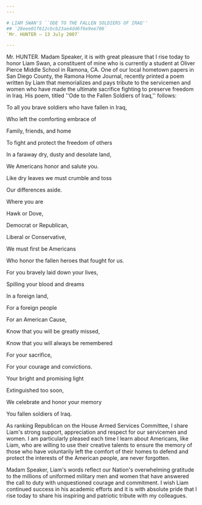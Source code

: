 ```yaml
---
---

# LIAM SWAN'S ``ODE TO THE FALLEN SOLDIERS OF IRAQ''
## `28eee01f612cbcb23ae4dd6f6e9ee706`
`Mr. HUNTER — 13 July 2007`

---
```



Mr. HUNTER. Madam Speaker, it is with great pleasure that I rise 
today to honor Liam Swan, a constituent of mine who is currently a 
student at Oliver Pierce Middle School in Ramona, CA. One of our local 
hometown papers in San Diego County, the Ramona Home Journal, recently 
printed a poem written by Liam that memorializes and pays tribute to 
the servicemen and women who have made the ultimate sacrifice fighting 
to preserve freedom in Iraq. His poem, titled ''Ode to the Fallen 
Soldiers of Iraq,'' follows:



 To all you brave soldiers who have fallen in Iraq,


 Who left the comforting embrace of


 Family, friends, and home


 To fight and protect the freedom of others


 In a faraway dry, dusty and desolate land,


 We Americans honor and salute you.



 Like dry leaves we must crumble and toss


 Our differences aside.


 Where you are


 Hawk or Dove,


 Democrat or Republican,


 Liberal or Conservative,


 We must first be Americans


 Who honor the fallen heroes that fought for us.



 For you bravely laid down your lives,


 Spilling your blood and dreams


 In a foreign land,


 For a foreign people


 For an American Cause,


 Know that you will be greatly missed,


 Know that you will always be remembered


 For your sacrifice,


 For your courage and convictions.


 Your bright and promising light


 Extinguished too soon,


 We celebrate and honor your memory


 You fallen soldiers of Iraq.


As ranking Republican on the House Armed Services Committee, I share 
Liam's strong support, appreciation and respect for our servicemen and 
women. I am particularly pleased each time I learn about Americans, 
like Liam, who are willing to use their creative talents to ensure the 
memory of those who have voluntarily left the comfort of their homes to 
defend and protect the interests of the American people, are never 
forgotten.

Madam Speaker, Liam's words reflect our Nation's overwhelming 
gratitude to the millions of uniformed military men and women that have 
answered the call to duty with unquestioned courage and commitment. I 
wish Liam continued success in his academic efforts and it is with 
absolute pride that I rise today to share his inspiring and patriotic 
tribute with my colleagues.



